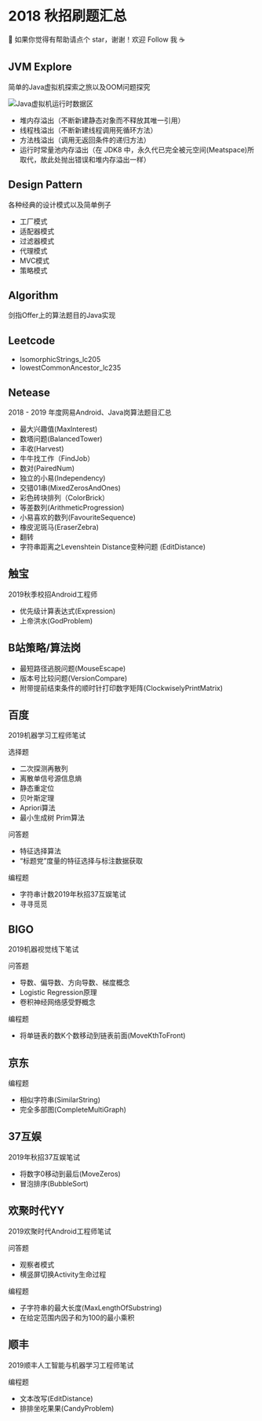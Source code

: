 # 2018 秋招刷题汇总

💪 如果你觉得有帮助请点个 star，谢谢！欢迎 Follow 我 ☕️

## JVM Explore

简单的Java虚拟机探索之旅以及OOM问题探究

![Java虚拟机运行时数据区](https://ws1.sinaimg.cn/mw690/0061W3qMgy1fugaeyygdlj30d70b2dhf.jpg)

- 堆内存溢出（不断新建静态对象而不释放其唯一引用）
- 线程栈溢出（不断新建线程调用死循环方法）
- 方法栈溢出（调用无返回条件的递归方法）
- 运行时常量池内存溢出（在 JDK8
  中，永久代已完全被元空间(Meatspace)所取代，故此处抛出错误和堆内存溢出一样）

## Design Pattern
各种经典的设计模式以及简单例子

- 工厂模式
- 适配器模式
- 过滤器模式
- 代理模式
- MVC模式
- 策略模式

## Algorithm

剑指Offer上的算法题目的Java实现

## Leetcode

- IsomorphicStrings_lc205
- lowestCommonAncestor_lc235

## Netease

2018 - 2019 年度网易Android、Java岗算法题目汇总

- 最大兴趣值(MaxInterest)
- 数塔问题(BalancedTower)
- 丰收(Harvest)
- 牛牛找工作（FindJob）
- 数对(PairedNum)
- 独立的小易(Independency)
- 交错01串(MixedZerosAndOnes)
- 彩色砖块排列（ColorBrick）
- 等差数列(ArithmeticProgression)
- 小易喜欢的数列(FavouriteSequence)
- 橡皮泥斑马(EraserZebra)
- 翻转
- 字符串距离之Levenshtein Distance变种问题 (EditDistance)

## 触宝
2019秋季校招Android工程师

- 优先级计算表达式(Expression)
- 上帝洪水(GodProblem)

## B站策略/算法岗

- 最短路径逃脱问题(MouseEscape)
- 版本号比较问题(VersionCompare)
- 附带提前结束条件的顺时针打印数字矩阵(ClockwiselyPrintMatrix)

## 百度
2019机器学习工程师笔试

选择题
- 二次探测再散列
- 离散单信号源信息熵
- 静态重定位
- 贝叶斯定理
- Apriori算法
- 最小生成树 Prim算法

问答题
- 特征选择算法
- “标题党”度量的特征选择与标注数据获取

编程题
- 字符串计数2019年秋招37互娱笔试
- 寻寻觅觅

## BIGO
2019机器视觉线下笔试

问答题
- 导数、偏导数、方向导数、梯度概念
- Logistic Regression原理
- 卷积神经网络感受野概念

编程题
- 将单链表的数K个数移动到链表前面(MoveKthToFront)

## 京东

编程题
- 相似字符串(SimilarString)
- 完全多部图(CompleteMultiGraph)

## 37互娱
2019年秋招37互娱笔试

- 将数字0移动到最后(MoveZeros)
- 冒泡排序(BubbleSort)

## 欢聚时代YY

2019欢聚时代Android工程师笔试

问答题
- 观察者模式
- 横竖屏切换Activity生命过程

编程题
- 子字符串的最大长度(MaxLengthOfSubstring)
- 在给定范围内因子和为100的最小乘积

## 顺丰
2019顺丰人工智能与机器学习工程师笔试

编程题
- 文本改写(EditDistance)
- 排排坐吃果果(CandyProblem)